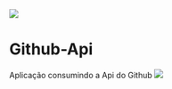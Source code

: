 <img src="https://img.shields.io/badge/author-Igor%20Santos-red">

# Github-Api
Aplicação consumindo a Api do Github
<img src="/github-api.gif">
